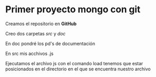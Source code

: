 # Primer proyecto mongo con git

Creamos el repositorio en **GitHub**

Creo dos carpetas *src* y *doc*

En doc pondré los pd's de documentación

En src mis acchivos .js

Ejecutamos el archivo js con el comando load
tenemos que estar posicionados en el directorio 
en el que se encuentra nuestro archivo


